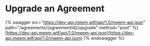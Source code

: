 # Upgrade an Agreement

{% swagger src="https://dev-api.meem.wtf/api/1.0/meem-api.json" path="/agreements/{agreementId}/upgrade" method="post" %}
[https://dev-api.meem.wtf/api/1.0/meem-api.json](https://dev-api.meem.wtf/api/1.0/meem-api.json)
{% endswagger %}
